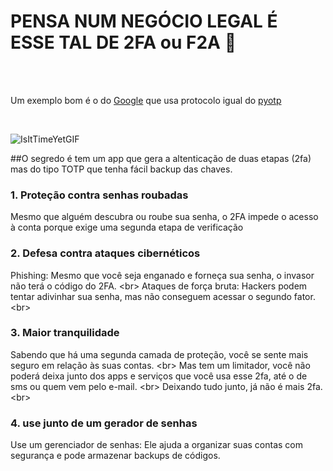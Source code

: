 # PENSA NUM NEGÓCIO LEGAL É ESSE TAL DE 2FA ou F2A 🔏

<br>
<br>

Um exemplo bom é o do [Google](https://github.com/google/google-authenticator-android) que usa protocolo igual do [pyotp](https://github.com/pyauth/pyotp)

<br>

![IsItTimeYetGIF](https://github.com/user-attachments/assets/9af02c71-e5d9-4046-be03-dfc3e969e1be)
<br>

##O segredo é tem um app que gera a altenticação de duas etapas (2fa) mas do tipo TOTP que tenha fácil backup das chaves.
<br>

### 1. Proteção contra senhas roubadas
Mesmo que alguém descubra ou roube sua senha, o 2FA impede o acesso à conta porque exige uma segunda etapa de verificação
<br>

### 2. Defesa contra ataques cibernéticos
Phishing: Mesmo que você seja enganado e forneça sua senha, o invasor não terá o código do 2FA. <br\>
Ataques de força bruta: Hackers podem tentar adivinhar sua senha, mas não conseguem acessar o segundo fator.<br\>

### 3. Maior tranquilidade
Sabendo que há uma segunda camada de proteção, você se sente mais seguro em relação às suas contas. <br\>
Mas tem um limitador, você não poderá deixa junto dos apps e serviços que você usa esse 2fa, até o de sms ou quem vem pelo e-mail. <br\>
Deixando tudo junto, já não é mais 2fa. <br\>

### 4. use junto de um gerador de senhas 
Use um gerenciador de senhas: Ele ajuda a organizar suas contas com segurança e pode armazenar backups de códigos.



